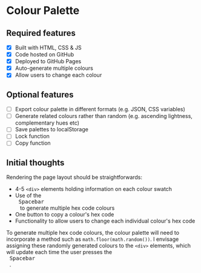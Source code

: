 # Colour Palette

## Required features
- [x] Built with HTML, CSS & JS
- [x] Code hosted on GitHub
- [x] Deployed to GitHub Pages
- [x] Auto-generate multiple colours
- [x] Allow users to change each colour

## Optional features
- [ ] Export colour palette in different formats (e.g. JSON, CSS variables)
- [ ] Generate related colours rather than random (e.g. ascending lightness, complementary hues etc)
- [ ] Save palettes to localStorage
- [ ] Lock function
- [ ] Copy function

## Initial thoughts
Rendering the page layout should be straightforwards: 
- 4-5 `<div>` elements holding information on each colour swatch
- Use of the <kbd> <br> Spacebar <br> </kbd> to generate multiple hex code colours
- One button to copy a colour's hex code
- Functionality to allow users to change each individual colour's hex code

To generate multiple hex code colours, the colour palette will need to incorporate a method such as `math.floor(math.random())`. I envisage assigning these randomly generated colours to the `<div>` elements, which will update each time the user presses the <kbd> <br> Spacebar <br> </kbd>.
